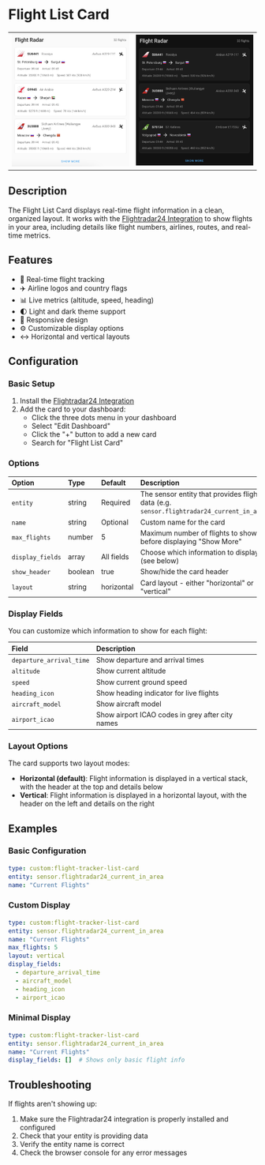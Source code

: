 # Flight List Card

<table>
  <tr>
    <td><img src="../images/flight-card-light.png" alt="Flight list card light theme" width="400"></td>
    <td><img src="../images/flight-card-dark.png" alt="Flight list card dark theme" width="400"></td>
  </tr>
</table>

## Description

The Flight List Card displays real-time flight information in a clean, organized layout. It works with the [Flightradar24 Integration](data-sources.md#flightradar24-integration) to show flights in your area, including details like flight numbers, airlines, routes, and real-time metrics.

## Features

- 🛫 Real-time flight tracking
- ✈️ Airline logos and country flags
- 📊 Live metrics (altitude, speed, heading)
- 🌓 Light and dark theme support
- 📱 Responsive design
- ⚙️ Customizable display options
- ↔️ Horizontal and vertical layouts

## Configuration

### Basic Setup

1. Install the [Flightradar24 Integration](data-sources.md#flightradar24-integration)
2. Add the card to your dashboard:
   - Click the three dots menu in your dashboard
   - Select "Edit Dashboard"
   - Click the "+" button to add a new card
   - Search for "Flight List Card"

### Options

| Option | Type | Default | Description |
| :----- | :--- | :------ | :---------- |
| `entity` | string | Required | The sensor entity that provides flight data (e.g. `sensor.flightradar24_current_in_area`) |
| `name` | string | Optional | Custom name for the card |
| `max_flights` | number | 5 | Maximum number of flights to show before displaying "Show More" |
| `display_fields` | array | All fields | Choose which information to display (see below) |
| `show_header` | boolean | true | Show/hide the card header |
| `layout` | string | horizontal | Card layout - either "horizontal" or "vertical" |

### Display Fields

You can customize which information to show for each flight:

| Field | Description |
| :---- | :---------- |
| `departure_arrival_time` | Show departure and arrival times |
| `altitude` | Show current altitude |
| `speed` | Show current ground speed |
| `heading_icon` | Show heading indicator for live flights |
| `aircraft_model` | Show aircraft model |
| `airport_icao` | Show airport ICAO codes in grey after city names |

### Layout Options

The card supports two layout modes:

- **Horizontal (default)**: Flight information is displayed in a vertical stack, with the header at the top and details below
- **Vertical**: Flight information is displayed in a horizontal layout, with the header on the left and details on the right

## Examples

### Basic Configuration
```yaml
type: custom:flight-tracker-list-card
entity: sensor.flightradar24_current_in_area
name: "Current Flights"
```

### Custom Display
```yaml
type: custom:flight-tracker-list-card
entity: sensor.flightradar24_current_in_area
name: "Current Flights"
max_flights: 5
layout: vertical
display_fields:
  - departure_arrival_time
  - aircraft_model
  - heading_icon
  - airport_icao
```

### Minimal Display
```yaml
type: custom:flight-tracker-list-card
entity: sensor.flightradar24_current_in_area
name: "Current Flights"
display_fields: []  # Shows only basic flight info
```

## Troubleshooting

If flights aren't showing up:

1. Make sure the Flightradar24 integration is properly installed and configured
2. Check that your entity is providing data
3. Verify the entity name is correct
4. Check the browser console for any error messages 